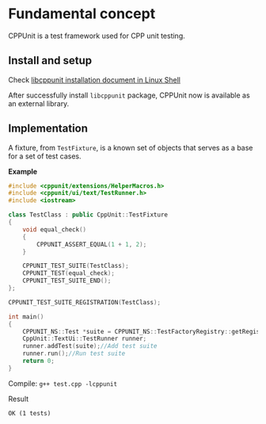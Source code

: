 # Fundamental concept 

CPPUnit is a test framework used for CPP unit testing.

## Install and setup

Check [libcppunit installation document in Linux Shell](https://github.com/TranPhucVinh/Linux-Shell/blob/master/Bash%20script/Install%20package.md#download-debian-package-from-link-for-used-as-system-library-in-usrlibx86_64-linux-gnu)

After successfully install ``libcppunit`` package, CPPUnit now is available as an external library.

## Implementation

A fixture, from ``TestFixture``, is a known set of objects that serves as a base for a set of test cases.

**Example**

```cpp
#include <cppunit/extensions/HelperMacros.h>
#include <cppunit/ui/text/TestRunner.h>
#include <iostream>

class TestClass : public CppUnit::TestFixture
{
	void equal_check()
	{
		CPPUNIT_ASSERT_EQUAL(1 + 1, 2);
	}

	CPPUNIT_TEST_SUITE(TestClass);
	CPPUNIT_TEST(equal_check);
	CPPUNIT_TEST_SUITE_END();
};

CPPUNIT_TEST_SUITE_REGISTRATION(TestClass);

int main()
{
	CPPUNIT_NS::Test *suite = CPPUNIT_NS::TestFactoryRegistry::getRegistry().makeTest();//Get the top level suite from the registry
	CppUnit::TextUi::TestRunner runner;
	runner.addTest(suite);//Add test suite
	runner.run();//Run test suite
	return 0;
}
```

Compile: ``g++ test.cpp -lcppunit``

Result

```
OK (1 tests)
```